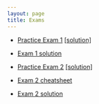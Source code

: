 ```yaml
---
layout: page
title: Exams
---
```


* [Practice Exam 1](docs/exams/data1010-practice-midterm-1.pdf) [[solution]](docs/exams/data1010-practice-midterm-1-sol.pdf)

* [Exam 1 solution](https://drive.google.com/file/d/1kHUxAr-J77tmLsRJQcehB9D_qA0NSLSz/view?usp=sharing)

* [Practice Exam 2](docs/exams/data1010-practice-midterm-2.pdf) [[solution]](docs/exams/data1010-practice-midterm-2-sol.pdf)

* [Exam 2 cheatsheet](docs/exams/data1010-abridged-cheatsheet.pdf)

* [Exam 2 solution](https://drive.google.com/file/d/11BPlfsje_J3BLOd8in-hcfSWB4ylCz2Z/view?usp=sharing)